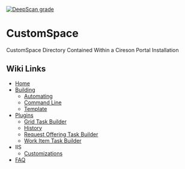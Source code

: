 [![DeepScan grade](https://deepscan.io/api/teams/2866/projects/4285/branches/34911/badge/grade.svg)](https://deepscan.io/dashboard#view=project&tid=2866&pid=4285&bid=34911)

# CustomSpace

CustomSpace Directory Contained Within a Cireson Portal Installation

## Wiki Links

* [Home](https://github.com/ryanlanegit/CustomSpace/wiki/Home)
* [Building](https://github.com/ryanlanegit/CustomSpace/wiki/Building)
  * [Automating](https://github.com/ryanlanegit/CustomSpace/wiki/Building%3A-Automating)
  * [Command Line](https://github.com/ryanlanegit/CustomSpace/wiki/Building%3A-Command-Line)
  * [Template](https://github.com/ryanlanegit/CustomSpace/wiki/Building%3A-Template)
* [Plugins](https://github.com/ryanlanegit/CustomSpace/wiki/Plugins)
  * [Grid Task Builder](https://github.com/ryanlanegit/CustomSpace/wiki/Plugins%3A-Grid-Task-Builder)
  * [History](https://github.com/ryanlanegit/CustomSpace/wiki/Plugins%3A-History)
  * [Request Offering Task Builder](https://github.com/ryanlanegit/CustomSpace/wiki/Plugins%3A-Request-Offering-Task-Builder)
  * [Work Item Task Builder](https://github.com/ryanlanegit/CustomSpace/wiki/Plugins%3A-Work-Item-Task-Builder)
* IIS
  * [Customizations](https://github.com/ryanlanegit/CustomSpace/wiki/IIS%3A-Customizations)
* [FAQ](https://github.com/ryanlanegit/CustomSpace/wiki/FAQ)
